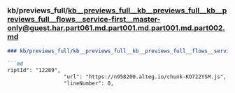 ### kb/previews_full/kb__previews_full__kb__previews_full__kb__previews_full__flows__service-first__master-only@guest.har.part061.md.part001.md.part001.md.part002.md

```md
### kb/previews_full/kb__previews_full__kb__previews_full__flows__service-first__master-only@guest.har.part061.md.part001.md.part001.md (part 002)

```md
riptId": "12289",
                  "url": "https://n958200.alteg.io/chunk-KO722YSM.js",
                  "lineNumber": 0,

```

```

```
